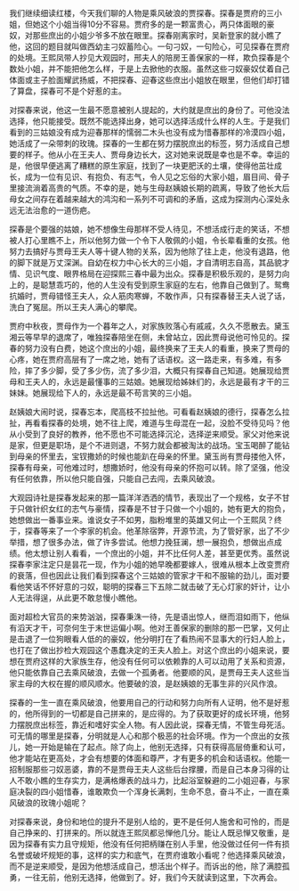 
我们继续细读红楼，今天我们聊的人物是乘风破浪的贾探春。探春是贾府的三小姐，但她这个小姐当得10分不容易。贾府多的是一颗富贵心，两只体面眼的豪奴，对那些庶出的小姐少爷多不放在眼里。探春刚离家时，吴新登家的就小瞧了他，这回的题目就叫做西幼主刁奴蓄险心。一句刁奴，一句险心，可见探春在贾府的处境。王熙凤带人抄见大观园时，邢夫人的陪房王善保家的一样，欺负探春是个数处小姐，并不能把他怎么样，于是上去掀他的衣服。虽然这些刁奴豪奴仗着自己体面或主子脸面耀武扬威，不把探春、迎春这些庶出小姐放在眼里，但他们却打错了算盘，探春可不是个好惹的主。

对探春来说，他这一生最不愿意被别人提起的，大约就是庶出的身份了。可他没法选择，他只能接受。既然不能选择出身，她可以选择活成什么样的人生。于是我们看到的三姑娘没有成为迎春那样的懦弱二木头也没有成为惜春那样的冷漠四小姐，她活成了一朵带刺的玫瑰。探春的一生都在努力摆脱庶出的标签，努力活成自己想要的样子。他从小在王夫人、贾母身边长大，这对她来说既是幸也是不幸。幸运的是，他很早便逃离了糟糕的原生家庭，找到了一块更肥沃的土壤，使得他茁壮成长，成为一位有见识、有抱负、有志气，令人见之忘俗的大家小姐，眉目间、骨子里接流淌着高贵的气质。不幸的是，她与生母赵姨娘长期的疏离，导致了他长大后母女之间存在着越来越大的鸿沟和一系列不可调和的矛盾，这成为探测内心深处永远无法治愈的一道伤疤。

探春是个要强的姑娘，她不想像生母那样不受人待见，不想活成行走的笑话，不想被人打心里瞧不上，所以他努力做一个令下人敬佩的小姐，令长辈看重的女孩。他努力去搞好与贾母王夫人等十键人物的关系，因为他除了往上走，他没有退路，他的脚下就是万丈深渊。自幼在权力中心长大的三小姐，才自清明志自高，其品貌才情、见识气度、眼界格局在迎探熙三春中最为出众。探春是积极乐观的，是努力向上的，是聪慧乖巧的，他的人生没有受到原生家庭的左右，他靠自己做到了。鸳鸯抗婚时，贾母错怪王夫人，众人筋肉寒蝉，不敢作声，只有探春替王夫人说了话，洗白了冤屈。所以王夫人满心的攀爬。

贾府中秋夜，贾母作为一个暮年之人，对家族败落心有戚戚，久久不愿散去。黛玉湘云等早早的退席了，唯独探春陪坐在侧，未曾站立，因此贾母说他可怜见的。探春的努力没有白费，她这个庶出的小姐，最终换来了王夫人的看重，换来了贾母的心疼，她在贾府高层有了一席之地，她有了话语权。这一路走来，有多难，有多险，摔了多少脚，受了多少伤，流了多少泪，大概只有探春自己知道。她展现给贾母和王夫人的，永远是最懂事的三姑娘。她展现给姊妹们的，永远是最有才干的三妹妹。她展现给下人的，永远是最不苟言笑的三小姐。

赵姨娘大闹时说，探春忘本，爬高枝不拉扯他。可看看赵姨娘的德行，探春怎么拉扯，再看看探春的处境，她不往上爬，难道与生母混在一起，没脸不受待见吗？他从小受到了良好的教养，他不愿也不可能选择沉沦，选择逆来顺受。家父对他来说是家，但更是职场，是个不进则退，不努力就会都被淘汰的战场。宝玉喝醉了能钻到母亲的怀里去，宝钗撒娇的时候也能趴在母亲的怀里。黛玉尚有贾母搂他入怀，探春有母亲，可他难过时，想撒娇时，他没有母亲的怀抱可以转。除了坚强，他没有任何依靠，所以他只能自强，只能自己去闯，去乘风破浪。

大观园诗社是探春发起来的那一篇洋洋洒洒的情节，表现出了一个规格，女子不甘于只做针织女红的志气与豪情，探春是不甘于只做一个小姐的，她有更大的抱负，她想做出一番事业来。谁说女子不如男，脂粉堆里的英雄又何止一个王熙凤？终于，探春等来了一个李家的机会。他革除宿弊，开源节流，为了管好家，出了不少举措，想了很多办法，做了许多尝试。他想力挽狂澜，想一展抱负，想做出点成绩。他太想让别人看看，一个庶出的小姐，并不比任何人差，甚至更优秀。虽然说探春李家注定只是昙花一现，作为小姐的她早晚都要嫁人，很难从根本上改变贾府的衰落，但也因此让我们看到探春这个三姑娘的管家才干和不服输的劲儿，面对要看他笑话不怀好意的刁奴，聪明的探春三下五除二就击破了无心灯家的奸计，让小人无法得逞，从此更不敢怠慢小瞧他。

面对超检大官员的来势汹汹，探春秉洙一待，先是语出惊人，继而泪如雨下，他纵有滔天才干，可奈何生于末世运偏小啊。他对王善保家的删除的那一巴掌，又何止是击退了一位狗眼看人低的的豪奴，他分明打在了看热闹不显事大的行妇人脸上，也打在了做出抄检大观园这个愚蠢决定的王夫人脸上。对这个庶出的小姐来说，要想在贾府这样的大家族生存，他没有任何可以依赖靠的人可以动用了关系和资源，他只能依靠自己去乘风破浪，去做一个孤勇者。他要顺的风，是贾母王夫人这些当家主母的大权在握的顺风顺水。他要破的浪，是赵姨娘的无事生非的兴风作浪。

探春的一生一直在乘风破浪，他要用自己的行动和努力向所有人证明，他不是好惹的，他所得到的一切都是自己拼来的，是应得的。为了获取更好的成长环境，他努力摆脱庶出标签，靠近和嗜好实全人物。有人因此说，探春无情，不管生母死活。可无情的哪里是探春，分明就是人心和那个极恶的社会环境。作为一个庶出的女孩儿，她一开始是输在了起点。除了向上，他别无选择，只有获得高层倚重和认可，他才能站在更高处，才会有想要的体面和尊严，才有更多的机会和话语权。他能一招制服那些刁奴恶婆，靠的不是贾母王夫人这些后台撑腰，而是自己本身习得的让人不敢小瞧的生存实力，是满格爆表的战斗力，比起浴室躲避的二小姐迎春，与家庭决裂的四小姐惜春，谁敢欺负一个浑身长满刺，生命不息，奋斗不止，一直在乘风破浪的玫瑰小姐呢？

对探春来说，身份和地位的提升不是别人给的，更不是任何人施舍和可怜的，而是自己挣来的、打拼来的。所以就连王熙凤都忌惮他几分。能让人既忌惮又敬重，是因为探春有实力且守规矩，他没有任何把柄赚在别人手里，他没做过任何一件有损名誉或破坏规矩的事，这样的实力和底气，在贾府谁敢小看呢？他选择乘风破浪，而不是逆来顺受，是因为他想活成自己，想活出个样子。而诉出的他，除了满腔孤勇，一往无前，他别无选择，他做到了。好，我们今天就读到这里，下次再会。


